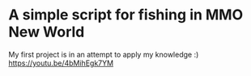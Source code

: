 # A simple script for fishing in MMO New World
My first project is in an attempt to apply my knowledge :)
https://youtu.be/4bMihEgk7YM

